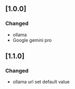 <!-- Keep a Changelog guide -> https://keepachangelog.com -->

## [1.0.0]
### Changed
- ollama
- Google gemini pro

## [1.1.0]
### Changed
- ollama url set default value